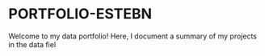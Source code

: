 # PORTFOLIO-ESTEBN
Welcome to my data portfolio! Here, I document a summary of my projects in the data fiel
